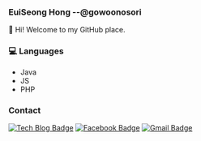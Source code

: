 ### EuiSeong Hong --@gowoonosori

👋 Hi! Welcome to my GitHub place.

### 💻 Languages
- Java 
- JS
- PHP
  
### Contact
[![Tech Blog Badge](http://img.shields.io/badge/-Tech%20blog-black?style=for-the-badge&logo=appveyor=github&link=https://gowoonsori.com)](https://gowoonsori.com)
[![Facebook Badge](https://img.shields.io/badge/facebook-1877f2?style=for-the-badge&logo=appveyor=facebook&logoColor=white&link=https://www.facebook.com/gowoonsori97)](https://www.facebook.com/gowoonsori97)
[![Gmail Badge](https://img.shields.io/badge/Gmail-d14836?style=for-the-badge&logo=appveyor=Gmail&logoColor=white&link=mailto:gowoonsori97@gmail.com)](mailto:gowoonsori97@gmail.com)

 


 
